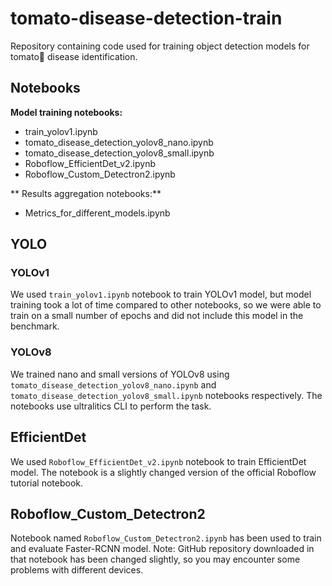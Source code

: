 # tomato-disease-detection-train
Repository containing code used for training object detection models for tomato🍅 disease identification. 

## Notebooks

**Model training notebooks:**
- train_yolov1.ipynb
- tomato_disease_detection_yolov8_nano.ipynb
- tomato_disease_detection_yolov8_small.ipynb
- Roboflow_EfficientDet_v2.ipynb
- Roboflow_Custom_Detectron2.ipynb

** Results aggregation notebooks:**
- Metrics_for_different_models.ipynb

## YOLO

### YOLOv1
We used `train_yolov1.ipynb` notebook to train YOLOv1 model, but model training took a lot of time compared to other notebooks, so we were able to train on a small number of epochs and did not include this model in the benchmark.

### YOLOv8

We trained nano and small versions of YOLOv8 using `tomato_disease_detection_yolov8_nano.ipynb` and `tomato_disease_detection_yolov8_small.ipynb` notebooks respectively. 
The notebooks use ultralitics CLI to perform the task.

## EfficientDet
We used `Roboflow_EfficientDet_v2.ipynb` notebook to train EfficientDet model. The notebook is a slightly changed version of the official Roboflow tutorial notebook.

## Roboflow_Custom_Detectron2
Notebook named `Roboflow_Custom_Detectron2.ipynb` has been used to train and evaluate Faster-RCNN model. Note: GitHub repository downloaded in that notebook has been changed slightly, so you may encounter some problems with different devices.


